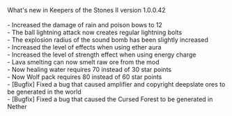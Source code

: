 What's new in Keepers of the Stones II version 1.0.0.42<br/>
<br />- Increased the damage of rain and poison bows to 12
<br />- The ball lightning attack now creates regular lightning bolts
<br />- The explosion radius of the sound bomb has been slightly increased
<br />- Increased the level of effects when using ether aura
<br />- Increased the level of strength effect when using energy charge
<br />- Lava smelting can now smelt raw ore from the mod
<br />- Now healing water requires 70 instead of 30 star points
<br />- Now Wolf pack requires 80 instead of 60 star points
<br />- [Bugfix] Fixed a bug that caused amplifier and copyright deepslate ores to be generated in the world
<br />- [Bugfix] Fixed a bug that caused the Cursed Forest to be generated in Nether